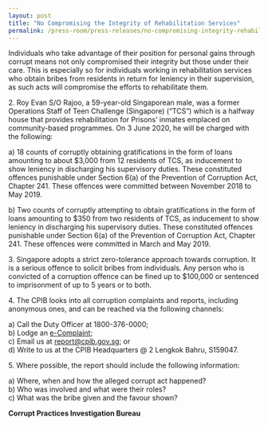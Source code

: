 ```yaml
---
layout: post
title: "No Compromising the Integrity of Rehabilitation Services"
permalink: /press-room/press-releases/no-compromising-integrity-rehabilitation-services/
---
```

Individuals who take advantage of their position for personal gains through corrupt means not only compromised their integrity but those under their care. This is especially so for individuals working in rehabilitation services who obtain bribes from residents in return for leniency in their supervision, as such acts will compromise the efforts to rehabilitate them.

2\.        Roy Evan S/O Rajoo, a 59-year-old Singaporean male, was a former Operations Staff of Teen Challenge (Singapore) (“TCS”) which is a halfway house that provides rehabilitation for Prisons’ inmates emplaced on community-based programmes. On 3 June 2020, he will be charged with the following:

a) 18 counts of corruptly obtaining gratifications in the form of loans amounting to about $3,000 from 12 residents of TCS, as inducement to show leniency in discharging his supervisory duties. These constituted offences punishable under Section 6(a) of the Prevention of Corruption Act, Chapter 241. These offences were committed between November 2018 to May 2019.

b) Two counts of corruptly attempting to obtain gratifications in the form of loans amounting to $350 from two residents of TCS, as inducement to show leniency in discharging his supervisory duties. These constituted offences punishable under Section 6(a) of the Prevention of Corruption Act, Chapter 241. These offences were committed in March and May 2019.

3\.       Singapore adopts a strict zero-tolerance approach towards corruption. It is a serious offence to solicit bribes from individuals. Any person who is convicted of a corruption offence can be fined up to $100,000 or sentenced to imprisonment of up to 5 years or to both.

4\.       The CPIB looks into all corruption complaints and reports, including anonymous ones, and can be reached via the following channels:

a) Call the Duty Officer at 1800-376-0000;<br />
b) Lodge an [e-Complaint](/e-services/e-complaint-for-corrupt-conduct);<br>
c) Email us at <a class="spamspan" href="mailto:report@cpib.gov.sg">report@cpib.gov.sg</a>; or<br />
d) Write to us at the CPIB Headquarters @ 2 Lengkok Bahru, S159047.

5\.        Where possible, the report should include the following information:

a) Where, when and how the alleged corrupt act happened?<br />
b) Who was involved and what were their roles?<br />
c) What was the bribe given and the favour shown?

**Corrupt Practices Investigation Bureau**
